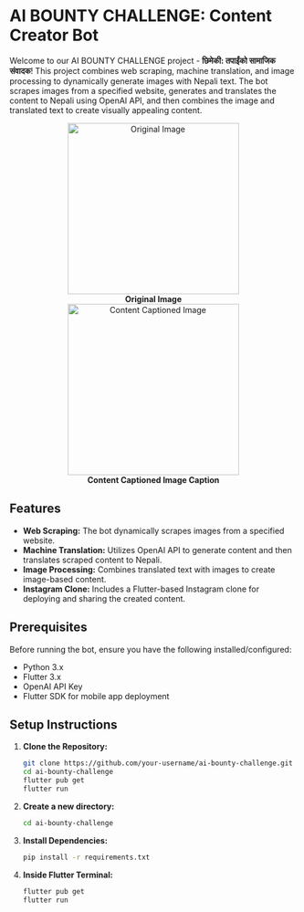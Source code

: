# AI BOUNTY CHALLENGE: Content Creator Bot

Welcome to our AI BOUNTY CHALLENGE project - **छिमेकी: तपाईंको सामाजिक संवादक**! This project combines web scraping, machine translation, and image processing to dynamically generate images with Nepali text. The bot scrapes images from a specified website, generates and translates the content to Nepali using OpenAI API, and then combines the image and translated text to create visually appealing content.

<div align="center">
    <div style="display: inline-block; text-align: center;">
        <img src="https://github.com/zeus0911/AI_BOUNTY_TEAM_CHIMEKI/assets/112919863/c033dc53-32d5-46fc-8c8e-215019286c56" width="300" alt="Original Image">
        <br>
        <strong>Original Image</strong>
    </div>
    <div style="display: inline-block; text-align: center;">
        <img src="https://github.com/zeus0911/AI_BOUNTY_TEAM_CHIMEKI/assets/112919863/cb5fca6e-2b0e-4a47-9095-e2d41989a74d" width="300" alt="Content Captioned Image">
        <br>
        <strong>Content Captioned Image Caption</strong>
    </div>
</div>

  
</div>

## Features

- **Web Scraping:** The bot dynamically scrapes images from a specified website.
- **Machine Translation:** Utilizes OpenAI API to generate content and then translates scraped content to Nepali.
- **Image Processing:** Combines translated text with images to create image-based content.
- **Instagram Clone:** Includes a Flutter-based Instagram clone for deploying and sharing the created content.

## Prerequisites

Before running the bot, ensure you have the following installed/configured:

- Python 3.x
- Flutter 3.x
- OpenAI API Key
- Flutter SDK for mobile app deployment

## Setup Instructions



1. **Clone the Repository:**
   ```bash
   git clone https://github.com/your-username/ai-bounty-challenge.git
   cd ai-bounty-challenge
   flutter pub get
   flutter run

2. **Create a new directory:**
   ```bash
   cd ai-bounty-challenge

3. **Install Dependencies:**
   ```bash
   pip install -r requirements.txt


4. **Inside Flutter Terminal:**
   ```bash
   flutter pub get
   flutter run
